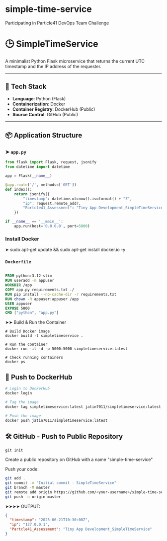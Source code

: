 # simple-time-service
Participating  in Particle41 DevOps Team Challenge

# 🕒 SimpleTimeService

A minimalist Python Flask microservice that returns the current UTC timestamp and the IP address of the requester.

---

## 🔧 Tech Stack

- **Language**: Python (Flask)
- **Containerization**: Docker
- **Container Registry**: DockerHub (Public)
- **Source Control**: GitHub (Public)

---

## 📦 Application Structure

### ➤ `app.py`

```python
from flask import Flask, request, jsonify
from datetime import datetime

app = Flask(__name__)

@app.route('/', methods=['GET'])
def index():
    return jsonify({
        "timestamp": datetime.utcnow().isoformat() + "Z",
        "ip": request.remote_addr,
        "Partcle41_Assessment": "Tiny App Development_SimpleTimeService"
    })

if __name__ == '__main__':
    app.run(host='0.0.0.0', port=5000)

```
### Install Docker 

➤ sudo apt-get update && sudo apt-get install docker.io -y

### `Dockerfile`

```Dockerfile

FROM python:3.12-slim
RUN useradd -m appuser
WORKDIR /app
COPY app.py requirements.txt ./
RUN pip install --no-cache-dir -r requirements.txt
RUN chown -R appuser:appuser /app
USER appuser
EXPOSE 5000
CMD ["python", "app.py"]

```
➤➤ Build & Run the Container
```
# Build Docker image
docker build -t simpletimeservice .

# Run the container
docker run -it -d -p 5000:5000 simpletimeservice:latest

# Check running containers
docker ps
```

## 🐳 Push to DockerHub

```bash
# Login to DockerHub
docker login

# Tag the image
docker tag simpletimeservice:latest jatin7011/simpletimeservice:latest

# Push the image
docker push jatin7011/simpletimeservice:latest
```

## 🛠️ GitHub - Push to Public Repository
```
git init
```

Create a public repository on GitHub with a name "simple-time-service"

Push your code:
```bash
git add .
git commit -m "Initial commit - SimpleTimeService"
git branch -M master
git remote add origin https://github.com/<your-username>/simple-time-service.git
git push -u origin master
```

➤➤➤➤ OUTPUT:

```json
{
  "timestamp": "2025-06-21T10:30:00Z",
  "ip": "127.0.0.1",
  "Partcle41_Assessment": "Tiny App Development_SimpleTimeService"
}
```
